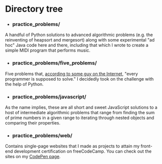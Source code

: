 # Directory tree


- ### practice_problems/

A handful of Python solutions to advanced algorithmic problems (e.g. the reinventing of heapsort and mergesort) along with some experimental "ad hoc" Java code here and there, including that which I wrote to create a simple MIDI program that performs music.

- ### practice_problems/five_problems/

Five problems that, [according to some guy on the Internet](https://www.shiftedup.com/2015/05/07/five-programming-problems-every-software-engineer-should-be-able-to-solve-in-less-than-1-hour), "every programmer is supposed to solve." I decidedly took on the challenge with the help of Python.

- ### practice_problems/javascript/

As the name implies, these are all short and sweet JavaScript solutions to a host of intermediate algorithmic problems that range from finding the sum of prime numbers in a given range to iterating through nested objects and comparing their properties.       

- ### practice_problems/web/

Contains single-page websites that I made as projects to attain my front-end development certification on freeCodeCamp. You can check out the sites on my [CodePen page](https://codepen.io/vonalogue/#).




